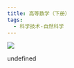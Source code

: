 ```yaml
---
title: 高等数学（下册）
tags:
  - 科学技术-自然科学
---
```


![](https://wfqqreader-1252317822.image.myqcloud.com/cover/281/25916281/s_25916281.jpg)

undefined
